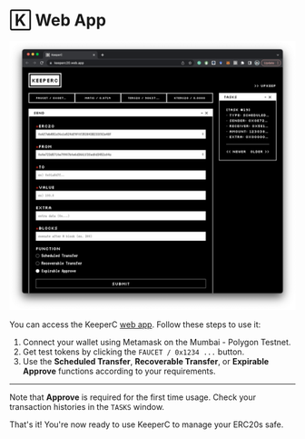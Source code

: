 # 🄺 Web App

![webapp](./images/webapp.png)

You can access the KeeperC [web app](https://keeperc20.web.app/).
Follow these steps to use it:

1. Connect your wallet using Metamask on the Mumbai - Polygon Testnet.
2. Get test tokens by clicking the `FAUCET / 0x1234 ...` button.
3. Use the **Scheduled Transfer**, **Recoverable Transfer**, or **Expirable Approve** functions according to your requirements.

---

Note that **Approve** is required for the first time usage. Check your transaction histories in the `TASKS` window.

That's it! You're now ready to use KeeperC to manage your ERC20s safe.
